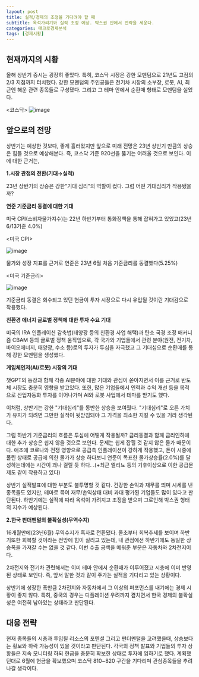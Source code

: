 ```yaml
---
layout: post
title: 실적/경제의 조정을 기다려야 할 때
subtitle: 옥석가리기와 실적 조정 예상. 박스권 안에서 전략을 세운다. 
categories: 매크로경제분석
tags: [경제시황]
---
```


## 현재까지의 시황

올해 상반기 증시는 굉장히 좋았다. 특히, 코스닥 시장은 강한 모멘텀으로 21년도 고점의 2/3 지점까지 터치했다.
강한 모멘텀의 주인공들은 전기차 시장의 소부장, 로봇, AI, 최근엔 해운 관련 종목들로 구성됐다.
그리고 그 테마 안에서 순환매 형태로 모멘텀을 실었다.

<코스닥>
![image](https://github.com/investinsights/investinsights.github.io/assets/138282493/db841b72-55c7-4b14-8137-3a0f053b101a)


## 앞으로의 전망

상반기는 예상한 것보다, 좋게 흘러왔지만
앞으로 미래 전망은 23년 상반기 만큼의 상승은 힘들 것으로 예상해본다. 즉, 코스닥 기준 920선을 뚫기는 어려울 것으로 보인다.
이에 대한 근거는,

**1.시장 관점의 전환(기대→실적)**

23년 상반기의 상승은 강한"기대 심리"의 역할이 컸다. 그럼 어떤 기대심리가 작용됐을까?

**연준 기준금리 동결에 대한 기대**

미국 CPI(소비자물가지수)는 22년 하반기부터 통화정책을 통해 잡혀가고 있었고(23년6/13기준 4.0%)

<미국 CPI>

![image](https://github.com/investinsights/investinsights.github.io/assets/138282493/9b307f22-c14f-43c3-a9d0-54dda4aba6ad)

물가와 성장 지표를 근거로 연준은 23년 6월 처음 기준금리를 동결했다(5.25%)

<미국 기준금리>

![image](https://github.com/investinsights/investinsights.github.io/assets/138282493/743914c2-5183-423d-8fe7-e5d998c774f8)

기준금리 동결은 회수되고 있던 현금이 투자 시장으로 다시 유입될 것이란 기대감으로 작용했다.

**친환경 에너지 글로벌 정책에 대한 투자 수요 기대**

미국의 IRA 인플레이션 감축법(태양광 등의 친환경 사업 해택)과 탄소 국경 조정 매커니즘 CBAM 등의 글로벌 정책 움직임으로,
각 국가와 기업들에서 관련 분야(원전, 전기차, 바이오에너지, 태양광, 수소 등)로의 투자가 투심을 자극했고
그 기대심으로 순환매를 통해 강한 모멘텀을 생성했다.

**게임체인저(AI/로봇) 시장의 기대**

챗GPT의 등장과 함께 각종 AI분야에 대한 기대와 관심이 쏟아지면서 이를 근거로 반도체 시장도 충분히 영향을 받고있다.
또한, 많은 기업들에서 인력과 수익 개선 등을 목적으로 산업자동화 투자를 이어나가며 AI와 로봇 사업에서 테마를 받기도 했다.

이처럼, 상반기는 강한 "기대심리"를 동반한 상승을 보여줬다.
"기대심리"로 오른 가치가 유지가 되려면 그만한 실적이 뒷받침돼야 그 가격을 최소한 지킬 수 있을 거라 생각된다.

그럼 하반기 기준금리의 흐름은 투심에 어떻게 작용될까?
금리동결과 함께 금리인하에 대한 추가 상승은 쉽지 않을 것으로 보인다. 문제는 쉽게 잡힐 것 같지 않은 물가 때문이다.
애초에 코로나와 전쟁 영향으로 공급측 인플레이션이 강하게 작용했고, 돈이 시중에 풀린 상태로 공급에 의한 물가가 상승 하다보니 
연준이 목표한 물가상승률(2.0%)를 달성하는데에는 시간이 꽤나 걸릴 듯 하다. .(+최근 엘리뇨 등의 기후이상으로 이한 공급문제도 같이 작용하고 있다)

상반기 실적발표에 대한 부분도 불투명할 것 같다. 건강한 손익과 재무를 띄며 시세를 낸 종목들도 있지만, 테마로 묶여 재무/손익상태 대비
과대 평가된 기업들도 많이 있다고 판단된다. 하반기에는 실적에 따라 옥석이 가려지고 조정을 받으며 그로인해 박스권 형태의 지수가 예상된다.

**2.한국 펀더멘털의 불확실성(무역수지)**

16개월만에(23년6월) 무역수지가 흑자로 전환됐다. 
올초부터 회복추세를 보이며 하반기또한 회복할 것이라는 전망에 힘이 실리고 있는데, 내 관점에선 하반기에도 동일한 상승폭을 가져갈 수는 없을 것 같다.
이번 수출 공백을 메워준 부문은 자동차와 2차전지이다. 

2차전지와 전기차 관련해서는 이미 테마 안에서 순환매가 이루어졌고 시총에 이미 반영된 상태로 보인다.
즉, 앞서 말한 것과 같이 주가는 실적을 기다리고 있는 상황이다. 

상반기에 성장한 폭만큼 2차전지와 자동차에서 그 이상의 퍼포먼스를 내기에는 경제 시황이 좋지 않다.
특히, 중국의 경우는 디플레이션 우려까지 곂치면서 한국 경제의 불확실성은 여전히 남아있는 상태라고 판단된다.


## 대응 전략

현재 종목들의 시총과 투입될 리소스의 포텐셜 그리고 펀더멘털을 고려했을때, 상승보다는 횡보와 하락 가능성이 있을 것이라고 판단된다.
각국의 정책 발표와 기업들의 투자 상황들은 지속 모니터링 하되 현금을 충분히 확보한 상태로 투자에 임하기로 했다.
계획했던대로 6월에 현금을 확보했으며 코스닥 810~820 구간을 기다리며 관심종목들을 추려나갈 생각이다.

